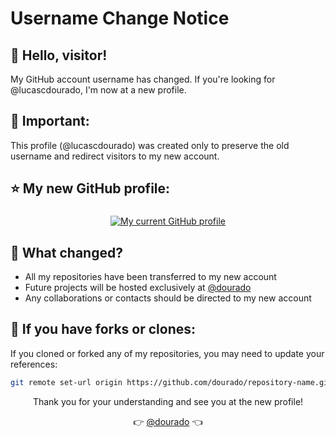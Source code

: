 # Username Change Notice
## 👋 Hello, visitor!

My GitHub account username has changed. If you're looking for @lucascdourado, I'm now at a new profile.

## 🚨 Important:
This profile (@lucascdourado) was created only to preserve the old username and redirect visitors to my new account.

## ⭐ My new GitHub profile:
<div align="center"> <h3><a href="https://github.com/dourado"></a></h3> <a href="https://github.com/dourado"> <img src="https://img.shields.io/badge/GitHub-dourado-2ea44f?style=for-the-badge&logo=github" alt="My current GitHub profile"> </a> </div>

## 📝 What changed?
- All my repositories have been transferred to my new account
- Future projects will be hosted exclusively at [@dourado](https://github.com/dourado)
- Any collaborations or contacts should be directed to my new account

## 🔄 If you have forks or clones:
If you cloned or forked any of my repositories, you may need to update your references:
```bash
git remote set-url origin https://github.com/dourado/repository-name.git
```

<div align="center"> <p>Thank you for your understanding and see you at the new profile!</p> <p>👉 <a href="https://github.com/dourado">@dourado</a> 👈</p> </div>